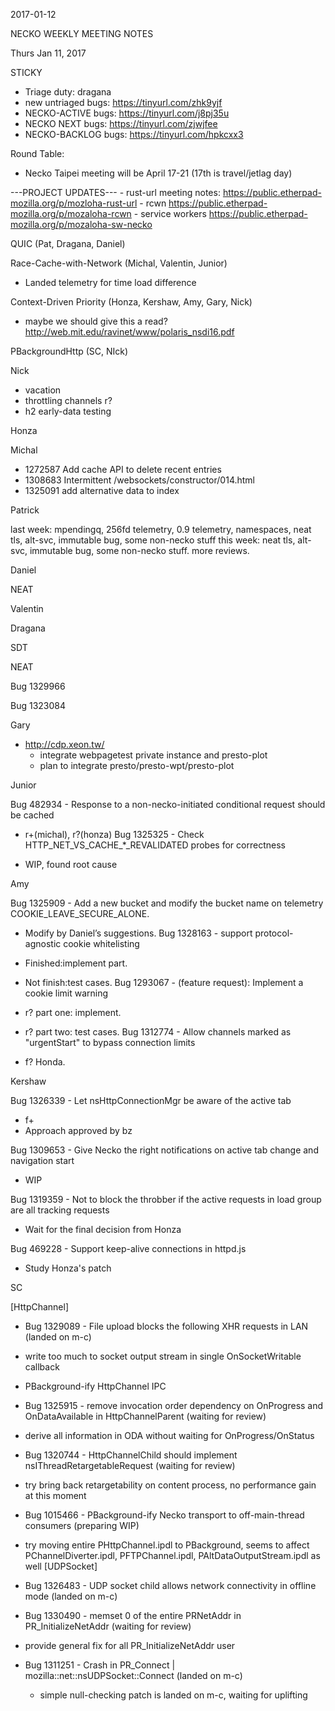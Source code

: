 2017-01-12

NECKO WEEKLY MEETING NOTES

Thurs Jan 11, 2017

STICKY

- Triage duty: dragana
-  new untriaged bugs: https://tinyurl.com/zhk9yjf
- NECKO-ACTIVE bugs: https://tinyurl.com/j8pj35u
- NECKO NEXT bugs: https://tinyurl.com/zjwjfee
- NECKO-BACKLOG bugs:  https://tinyurl.com/hpkcxx3

Round Table:

- Necko Taipei meeting will be April 17-21 (17th is travel/jetlag day)

---PROJECT UPDATES---
    - rust-url meeting notes: https://public.etherpad-mozilla.org/p/mozloha-rust-url
    - rcwn https://public.etherpad-mozilla.org/p/mozaloha-rcwn
    - service workers https://public.etherpad-mozilla.org/p/mozaloha-sw-necko

QUIC  (Pat, Dragana, Daniel)

Race-Cache-with-Network (Michal, Valentin, Junior)

- Landed telemetry for time load difference

Context-Driven Priority  (Honza, Kershaw, Amy, Gary, Nick)

- maybe we should give this a read? http://web.mit.edu/ravinet/www/polaris_nsdi16.pdf

PBackgroundHttp (SC, NIck)

Nick

- vacation
- throttling channels r?
- h2 early-data testing

Honza

Michal

 - 1272587 Add cache API to delete recent entries
 - 1308683 Intermittent /websockets/constructor/014.html
 - 1325091 add alternative data to index

Patrick

  last week: mpendingq, 256fd telemetry, 0.9 telemetry, namespaces, neat tls, alt-svc, immutable bug, some non-necko stuff
  this week: neat tls, alt-svc, immutable bug, some non-necko stuff. more reviews.

Daniel

   NEAT

Valentin

Dragana

SDT

NEAT

Bug  1329966

Bug 1323084

Gary

- http://cdp.xeon.tw/
  - integrate webpagetest private instance and presto-plot
  - plan to integrate presto/presto-wpt/presto-plot

Junior

Bug 482934 -       Response to a non-necko-initiated conditional request should be cached

- r+(michal), r?(honza)
Bug 1325325 -       Check HTTP_NET_VS_CACHE_*_REVALIDATED probes for correctness

- WIP, found root cause

Amy

Bug 1325909 - Add a new bucket and modify the bucket name on telemetry COOKIE_LEAVE_SECURE_ALONE.

* Modify by Daniel’s suggestions.
Bug 1328163 - support protocol-agnostic cookie whitelisting

* Finished:implement part.
* Not finish:test cases.
Bug 1293067 - (feature request): Implement a cookie limit warning

* r? part one: implement.
* r? part two: test cases.
Bug 1312774 - Allow channels marked as "urgentStart" to bypass connection limits

* f? Honda.

Kershaw

Bug 1326339 - Let nsHttpConnectionMgr be aware of the active tab

- f+
- Approach approved by bz

Bug 1309653 - Give Necko the right notifications on active tab change and navigation start

- WIP

Bug 1319359 -  Not to block the throbber if the active requests in load group are all tracking requests

- Wait for the final decision from Honza

Bug 469228 -  Support keep-alive connections in httpd.js

- Study Honza's patch

SC

[HttpChannel]

- Bug 1329089 - File upload blocks the following XHR requests in LAN (landed on m-c)
 - write too much to socket output stream in single OnSocketWritable callback
- PBackground-ify HttpChannel IPC
 - Bug 1325915 - remove invocation order dependency on OnProgress and OnDataAvailable in HttpChannelParent (waiting for review)
  - derive all information in ODA without waiting for OnProgress/OnStatus
 - Bug 1320744 - HttpChannelChild should implement nsIThreadRetargetableRequest (waiting for review)
  - try bring back retargetability on content process, no performance gain at this moment
 - Bug 1015466 - PBackground-ify Necko transport to off-main-thread consumers (preparing WIP)
  - try moving entire PHttpChannel.ipdl to PBackground, seems to affect PChannelDiverter.ipdl, PFTPChannel.ipdl, PAltDataOutputStream.ipdl as well
[UDPSocket]

- Bug 1326483 - UDP socket child allows network connectivity in offline mode (landed on m-c)
 - Bug 1330490 - memset 0 of the entire PRNetAddr in PR_InitializeNetAddr (waiting for review)
  - provide general fix for all PR_InitializeNetAddr user
- Bug 1311251 - Crash in PR_Connect | mozilla::net::nsUDPSocket::Connect (landed on m-c)
  - simple null-checking patch is landed on m-c, waiting for uplifting


